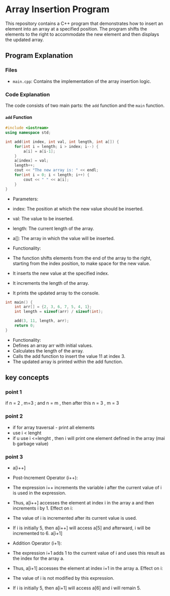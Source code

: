 # Array Insertion Program

This repository contains a C++ program that demonstrates how to insert an element into an array at a specified position. The program shifts the elements to the right to accommodate the new element and then displays the updated array.

## Program Explanation

### Files

- `main.cpp`: Contains the implementation of the array insertion logic.

### Code Explanation

The code consists of two main parts: the `add` function and the `main` function.

#### `add` Function

```cpp
#include <iostream>
using namespace std;

int add(int index, int val, int length, int a[]) {
    for(int i = length; i > index; i--) {
        a[i] = a[i-1];
    }
    a[index] = val;
    length++;
    cout << "The new array is: " << endl;
    for(int i = 0; i < length; i++) {
        cout << " " << a[i];
    }
}
```

- Parameters:

- index: The position at which the new value should be inserted.
- val: The value to be inserted.
- length: The current length of the array.
- a[]: The array in which the value will be inserted.

* Functionality:

* The function shifts elements from the end of the array to the right, starting from the index position, to make space for the new value.
* It inserts the new value at the specified index.
* It increments the length of the array.
* It prints the updated array to the console.

```cpp
int main() {
    int arr[] = {2, 3, 6, 7, 5, 4, 1};
    int length = sizeof(arr) / sizeof(int);

    add(3, 11, length, arr);
    return 0;
}
```

- Functionality:
- Defines an array arr with initial values.
- Calculates the length of the array.
- Calls the add function to insert the value 11 at index 3.
- The updated array is printed within the add function.

## key concepts

### point 1

if n = 2 , m=3 ;
and n = m , then after this
n = 3 , m = 3

### point 2

- if for array traversal - print all elements
- use i < lenght
- if u use i <=lenght , then i will print one element defined in the array (mai b garbage value)

### point 3

- a[i++]
- Post-Increment Operator (i++):

- The expression i++ increments the variable i after the current value of i is used in the expression.
- Thus, a[i++] accesses the element at index i in the array a and then increments i by 1.
  Effect on i:

- The value of i is incremented after its current value is used.
- If i is initially 5, then a[i++] will access a[5] and afterward, i will be incremented to 6.
  a[i+1]
- Addition Operator (i+1):

- The expression i+1 adds 1 to the current value of i and uses this result as the index for the array a.
- Thus, a[i+1] accesses the element at index i+1 in the array a.
  Effect on i:

- The value of i is not modified by this expression.
- If i is initially 5, then a[i+1] will access a[6] and i will remain 5.
